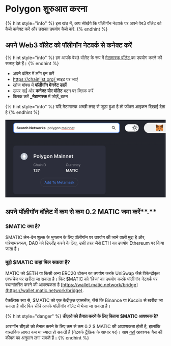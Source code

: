 # Polygon शुरुआत करना

{% hint style="info" %}
इस खंड में, आप सीखेंगे कि पॉलीगॉन नेटवर्क पर अपने वेब3 वॉलेट को कैसे कनेक्ट करें और उसका उपयोग कैसे करें.
{% endhint %}

## अपने Web3 वॉलेट को पॉलीगॉन नेटवर्क से कनेक्ट करें

{% hint style="info" %}
हम आपके वेब3 वॉलेट के रूप में [मेटामास्क वॉलेट ](./)का उपयोग करने की सलाह देते हैं।
{% endhint %}

* अपने वॉलेट में लॉग इन करें
* &#x20;[https://chainlist.org/ ](https://chainlist.org/)साइट पर जाएं
* खोज बॉक्स में **पॉलीगॉन मेननेट डालें**
* ऊपर दाईं ओर **कनेक्ट योर वॉलेट** बटन पर क्लिक करें
* क्लिक करें **\_मेटामास्क** में जोड़ें\_बटन

{% hint style="info" %}
यदि मेटामास्क अच्छी तरह से जुड़ा हुआ है तो फॉक्स आइकन दिखाई देता है
{% endhint %}

![चेनलिस्ट.ऑर्ग का उपयोग करके पॉलीगॉन नेटवर्क को मेटामास्क में जोड़ें](<../../.gitbook/assets/Schermata 2022-01-26 alle 23.22.13.png>)

## अपने पॉलीगॉन वॉलेट में कम से कम 0.2 MATIC जमा करें**.**

### $MATIC क्या है?

$MATIC लेन-देन शुल्क के भुगतान के लिए पॉलीगॉन पर उपयोग की जाने वाली मुद्रा है और, परिणामस्वरूप, DAO को डिप्लॉइ करने के लिए, उसी तरह जैसे ETH का उपयोग Ethereum पर किया जाता है।

### मुझे $MATIC कहां मिल सकता है?

MATIC को $ETH या किसी अन्य ERC20 टोकन का उपयोग करके UniSwap जैसे विकेन्द्रीकृत एक्सचेंज पर खरीदा जा सकता है। फिर $MATIC को 'ब्रिज' का उपयोग करके पॉलीगॉन नेटवर्क पर स्थानांतरित करने की आवश्यकता है [https://wallet.matic.network/bridge](https://wallet.matic.network/bridge).

वैकल्पिक रूप से, $MATIC को एक केंद्रीकृत एक्सचेंज, जैसे कि Binance या Kucoin से खरीदा जा सकता है और फिर सीधे आपके पॉलीगॉन वॉलेट में भेजा जा सकता है।

{% hint style="danger" %}
**डीएओ को तैनात करने के लिए कितना $MATIC आवश्यक है?**

आरागॉन डीएओ को तैनात करने के लिए कम से कम 0.2 $ MATIC की आवश्यकता होती है, हालांकि वास्तविक लागत कम या ज्यादा हो सकती है (नेटवर्क ट्रैफ़िक के आधार पर)। आप [यहां](gas-tracker.md) आवश्यक गैस की कीमत का अनुमान लगा सकते हैं।
{% endhint %}

